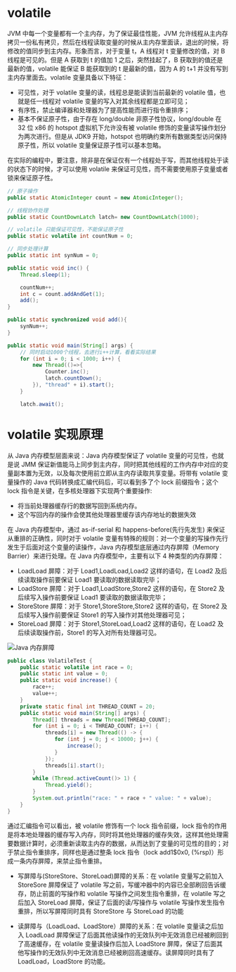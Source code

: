 # volatile

JVM 中每一个变量都有一个主内存，为了保证最佳性能，JVM 允许线程从主内存拷贝一份私有拷贝，然后在线程读取变量的时候从主内存里面读，退出的时候，将修改的值同步到主内存。形象而言，对于变量 t，A 线程对 t 变量修改的值，对 B 线程是可见的。但是 A 获取到 t 的值加 1 之后，突然挂起了，B 获取到的值还是最新的值，volatile 能保证 B 能获取到的 t 是最新的值，因为 A 的 t+1 并没有写到主内存里面去。volatile 变量具备以下特征：

- 可见性，对于 volatile 变量的读，线程总是能读到当前最新的 volatile 值，也就是任一线程对 volatile 变量的写入对其余线程都是立即可见；
- 有序性，禁止编译器和处理器为了提高性能而进行指令重排序；
- 基本不保证原子性，由于存在 long/double 非原子性协议，long/double 在 32 位 x86 的 hotspot 虚拟机下允许没有被 volatile 修饰的变量读写操作划分为两次进行。但是从 JDK9 开始，hotspot 也明确约束所有数据类型访问保持原子性，所以 volatile 变量保证原子性可以基本忽略。

在实际的编程中，要注意，除非是在保证仅有一个线程处于写，而其他线程处于读的状态下的时候，才可以使用 volatile 来保证可见性，而不需要使用原子变量或者锁来保证原子性。

```java
// 原子操作
public static AtomicInteger count = new AtomicInteger();

// 线程协作处理
public static CountDownLatch latch= new CountDownLatch(1000);

// volatile 只能保证可见性，不能保证原子性
public static volatile int countNum = 0;

// 同步处理计算
public static int synNum = 0;

public static void inc() {
    Thread.sleep(1);

    countNum++;
    int c = count.addAndGet(1);
    add();
}

public static synchronized void add(){
    synNum++;
}

public static void main(String[] args) {
    // 同时启动1000个线程，去进行i++计算，看看实际结果
    for (int i = 0; i < 1000; i++) {
        new Thread(()=>{
            Counter.inc();
            latch.countDown();
        }), "thread" + i).start();
    }

    latch.await();
```

# volatile 实现原理

从 Java 内存模型层面来说：Java 内存模型保证了 volatile 变量的可见性，也就是说 JMM 保证新值能马上同步到主内存，同时把其他线程的工作内存中对应的变量副本置为无效，以及每次使用前立即从主内存读取共享变量。将带有 volatile 变量操作的 Java 代码转换成汇编代码后，可以看到多了个 lock 前缀指令；这个 lock 指令是关键，在多核处理器下实现两个重要操作:

- 将当前处理器缓存行的数据写回到系统内存。
- 这个写回内存的操作会使其他处理器里缓存该内存地址的数据失效

在 Java 内存模型中，通过 as-if-serial 和 happens-before(先行先发生) 来保证从重排的正确性，同时对于 volatile 变量有特殊的规则：对一个变量的写操作先行发生于后面对这个变量的读操作，Java 内存模型底层通过内存屏障（Memory Barrier）来进行处理。在 Java 内存模型中，主要有以下 4 种类型的内存屏障：

- LoadLoad 屏障：对于 Load1,LoadLoad,Load2 这样的语句，在 Load2 及后续读取操作前要保证 Load1 要读取的数据读取完毕；
- LoadStore 屏障：对于 Load1,LoadStore,Store2 这样的语句，在 Store2 及后续写入操作前要保证 Load1 要读取的数据读取完毕；
- StoreStore 屏障：对于 Store1,StoreStore,Store2 这样的语句，在 Store2 及后续写入操作前要保证 Store1 的写入操作对其他处理器可见；
- StoreLoad 屏障：对于 Store1,StoreLoad,Load2 这样的语句，在 Load2 及后续读取操作前，Store1 的写入对所有处理器可见。

![Java 内存屏障](https://s3.ax1x.com/2021/01/28/y9MMVS.png)

```java
public class VolatileTest {
    public static volatile int race = 0;
    public static int value = 0;
    public static void increase() {
        race++;
        value++;
    }
    private static final int THREAD_COUNT = 20;
    public static void main(String[] args) {
        Thread[] threads = new Thread[THREAD_COUNT];
        for (int i = 0; i < THREAD_COUNT; i++) {
            threads[i] = new Thread(() -> {
               for (int j = 0; j < 10000; j++) {
                   increase();
               }
            });
            threads[i].start();
        }
        while (Thread.activeCount()> 1) {
            Thread.yield();
        }
        System.out.println("race: " + race + " value: " + value);
    }
}
```

通过汇编指令可以看出，被 volatile 修饰有一个 lock 指令前缀，lock 指令的作用是将本地处理器的缓存写入内存，同时将其他处理器的缓存失效，这样其他处理需要数据计算时，必须重新读取主内存的数据，从而达到了变量的可见性的目的；对于禁止指令重排序，同样也是通过整条 lock 指令（lock add1$0x0, (%rsp)）形成一条内存屏障，来禁止指令重排。

- 写屏障与(StoreStore、StoreLoad)屏障的关系：在 volatile 变量写之前加入 StoreSore 屏障保证了 volatile 写之前，写缓冲器中的内容已全部刷回告诉缓存，防止前面的写操作和 volatile 写操作之间发生指令重排，在 volatile 写之后加入 StoreLoad 屏障，保证了后面的读/写操作与 volatile 写操作发生指令重排，所以写屏障同时具有 StoreStore 与 StoreLoad 的功能

- 读屏障与（LoadLoad、LoadStore）屏障的关系：在 volatile 变量读之后加入 LoadLoad 屏障保证了后面其他读操作的无效队列中无效消息已经被刷回到了高速缓存，在 volatile 变量读操作后加入 LoadStore 屏障，保证了后面其他写操作的无效队列中无效消息已经被刷回高速缓存。读屏障同时具有了 LoadLoad，LoadStore 的功能。
